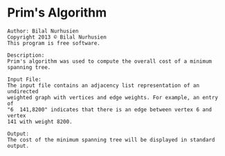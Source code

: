 Prim's Algorithm
==============

    Author: Bilal Nurhusien
    Copyright 2013 © Bilal Nurhusien
    This program is free software.
    
    Description:
    Prim's algorithm was used to compute the overall cost of a minimum spanning tree.
    
    Input File:
    The input file contains an adjacency list representation of an undirected
    weighted graph with vertices and edge weights. For example, an entry of
    "6 	141,8200" indicates that there is an edge between vertex 6 and vertex
    141 with weight 8200.
    
    Output:
    The cost of the minimum spanning tree will be displayed in standard output.
